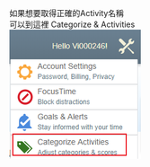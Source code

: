 ﻿如果想要取得正確的Activity名稱  
可以到這裡 Categorize & Activities  
![Alt text](RescueTime-SaveBusyDude/Source/img01.png?raw=true "WebSitePath")